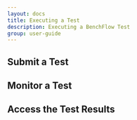 ```yaml
---
layout: docs
title: Executing a Test
description: Executing a BenchFlow Test
group: user-guide
---
```


<!-- Using the client, and in future iteration also in CI -->

## Submit a Test

## Monitor a Test

## Access the Test Results